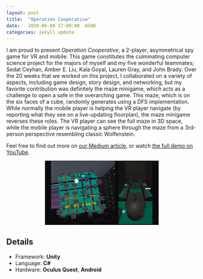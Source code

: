 ```yaml
---
layout: post
title:  "Operation Cooperative"
date:   2020-06-08 17:00:00 -0500
categories: jekyll update
---
```


I am proud to present *Operation Cooperative*, a 2-player, asymmetrical spy game for VR and mobile. This game constitutes the culminating computer science project for the majors of myself and my five wonderful teammates; Sedat Ceyhan, Amber E. Liu, Kala Goyal, Lauren Gray, and John Brady. Over the 20 weeks that we worked on this project, I collaborated on a variety of aspects, including game design, story design, and networking, but my favorite contribution was definitely the maze minigame, which acts as a challenge to open a safe in the overarching game. This maze, which is on the six faces of a cube, randomly generates using a DFS implementation. While normally the mobile player is helping the VR player navigate (by reporting what they see on a live-updating floorplan), the maze minigame reverses these roles. The VR player can see the full maze in 3D space, while the mobile player is navigating a sphere through the maze from a 3rd-person perspective resembling classic Wolfenstein.

Feel free to find out more on [our Medium article](https://medium.com/dartmouth-cs98/making-a-multiplayer-vr-game-with-one-headset-e55a942ebc5d), or watch [the full demo on YouTube](https://youtu.be/K5Ua2laYNRA).

<div style="text-align:center"><a href="https://youtu.be/K5Ua2laYNRA">
    <img
        src="/assets/operation-cooperative/operation-cooperative.png"
        alt="Operation Cooperative thumbnail"
        title="Operation Cooperative on YouTube"
        width="300px"/>
</a></div>

## Details

* Framework: **Unity**
* Language: **C#**
* Hardware: **Oculus Quest**, **Android**
